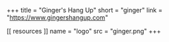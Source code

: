 +++
title = "Ginger's Hang Up"
short = "ginger"
link = "https://www.gingershangup.com"

[[ resources ]]
    name = "logo"
    src = "ginger.png"
+++